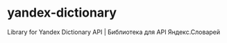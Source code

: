 yandex-dictionary
=================

Library for Yandex Dictionary API | Библиотека для API Яндекс.Словарей
